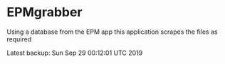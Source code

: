 # EPMgrabber
Using a database from the EPM app this application scrapes the files as required


Latest backup: Sun Sep 29 00:12:01 UTC 2019
